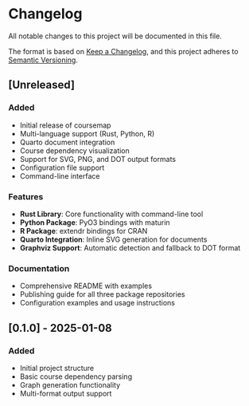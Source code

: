 # Changelog

All notable changes to this project will be documented in this file.

The format is based on [Keep a Changelog](https://keepachangelog.com/en/1.0.0/),
and this project adheres to [Semantic Versioning](https://semver.org/spec/v2.0.0.html).

## [Unreleased]

### Added
- Initial release of coursemap
- Multi-language support (Rust, Python, R)
- Quarto document integration
- Course dependency visualization
- Support for SVG, PNG, and DOT output formats
- Configuration file support
- Command-line interface

### Features
- **Rust Library**: Core functionality with command-line tool
- **Python Package**: PyO3 bindings with maturin
- **R Package**: extendr bindings for CRAN
- **Quarto Integration**: Inline SVG generation for documents
- **Graphviz Support**: Automatic detection and fallback to DOT format

### Documentation
- Comprehensive README with examples
- Publishing guide for all three package repositories
- Configuration examples and usage instructions

## [0.1.0] - 2025-01-08

### Added
- Initial project structure
- Basic course dependency parsing
- Graph generation functionality
- Multi-format output support
